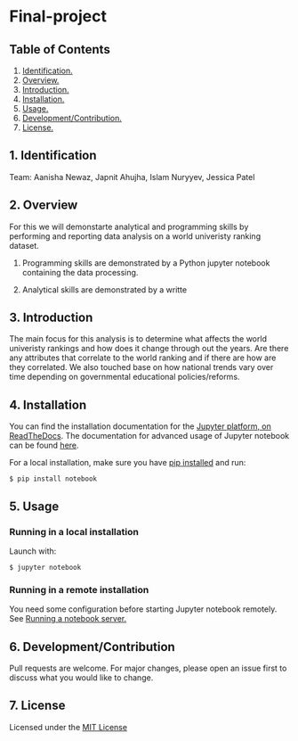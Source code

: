 # Final-project

##  Table of Contents 

1. [ Identification. ](#id)
2. [ Overview. ](#overview)
3. [ Introduction. ](#intro)
4. [ Installation. ](#inst)
5. [ Usage. ](#usage)
6. [ Development/Contribution. ](#dev)
7. [ License. ](#license)

<a name="id"></a>
## 1. Identification

Team: Aanisha Newaz, Japnit Ahujha, Islam Nuryyev, Jessica Patel

<a name="overview"></a>
## 2. Overview
For this we will demonstarte analytical and programming skills by performing and reporting data 
analysis on a world univeristy ranking dataset.

1. Programming skills are demonstrated by a Python jupyter notebook containing 
the data processing.

2. Analytical skills are demonstrated by a writte

<a name="intro"></a>
## 3. Introduction

The main focus for this analysis is to determine what affects the world univeristy rankings and how does it change through out the years. Are there any attributes that correlate to the world ranking and if there are how are they correlated. We also touched base on how national trends vary over time depending on governmental educational policies/reforms.


<a name="inst"></a>
## 4. Installation

You can find the installation documentation for the [Jupyter platform, on ReadTheDocs](https://jupyter.readthedocs.io/en/latest/install.html). The documentation for advanced usage of Jupyter notebook can be found [here](https://jupyter-notebook.readthedocs.io/en/latest/).

For a local installation, make sure you have [pip installed](https://pip.pypa.io/en/stable/installing/) and run:

    $ pip install notebook

<a name="usage"></a>
## 5. Usage

### Running in a local installation

Launch with:

    $ jupyter notebook

### Running in a remote installation

You need some configuration before starting Jupyter notebook remotely. See [Running a notebook server.](https://jupyter-notebook.readthedocs.io/en/stable/public_server.html)

<a name="dev"></a>
## 6. Development/Contribution

Pull requests are welcome. For major changes, please open an issue first to discuss what you would like to change.

<a name="license"></a>
## 7. License

Licensed under the [MIT License](LICENSE)



